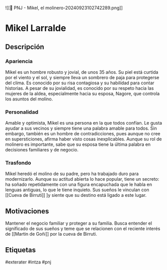 ![[👤 PNJ - Mikel, el molinero-20240923102742289.png]]
# Mikel Larralde
 
## Descripción
### Apariencia 
Mikel es un hombre robusto y jovial, de unos 35 años. Su piel está curtida por el viento y el sol, y siempre lleva un sombrero de paja para protegerse del clima. Es conocido por su risa contagiosa y su habilidad para contar historias. A pesar de su jovialidad, es conocido por su respeto hacia las mujeres de la aldea, especialmente hacia su esposa, Nagore, que controla los asuntos del molino.
### Personalidad 
Amable y optimista, Mikel es una persona en la que todos confían. Le gusta ayudar a sus vecinos y siempre tiene una palabra amable para todos. Sin embargo, también es un hombre de contradicciones, pues aunque no cree en supersticiones, afirma haber visto cosas inexplicables. Aunque su rol de molinero es importante, sabe que su esposa tiene la última palabra en decisiones familiares y de negocio.
### Trasfondo 
Mikel heredó el molino de su padre, pero ha trabajado duro para modernizarlo. Aunque su actitud abierta lo hace popular, tiene un secreto: ha soñado repetidamente con una figura encapuchada que le habla en lenguas antiguas, lo que le tiene inquieto. Sus sueños le vinculan con [[Cueva de Birruti]] ]y siente que su destino está ligado a este lugar.

## Motivaciones
Mantener el negocio familiar y proteger a su familia. Busca entender el significado de sus sueños y teme que se relacionen con el reciente interés de [[Martin de Goñi]] por la cueva de Birruti.

## Etiquetas
#exterater #intza #pnj  